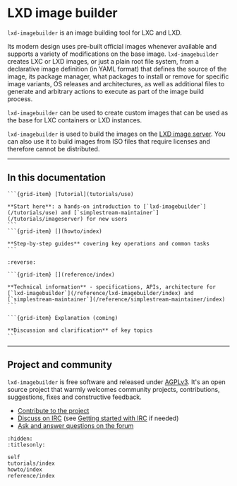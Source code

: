 # LXD image builder

`lxd-imagebuilder` is an image building tool for LXC and LXD.

Its modern design uses pre-built official images whenever available and supports a variety of modifications on the base image.
`lxd-imagebuilder` creates LXC or LXD images, or just a plain root file system, from a declarative image definition (in YAML format) that defines the source of the image, its package manager, what packages to install or remove for specific image variants, OS releases and architectures, as well as additional files to generate and arbitrary actions to execute as part of the image build process.

`lxd-imagebuilder` can be used to create custom images that can be used as the base for LXC containers or LXD instances.

`lxd-imagebuilder` is used to build the images on the [LXD image server](https://images.lxd.canonical.com/).
You can also use it to build images from ISO files that require licenses and therefore cannot be distributed.

---

## In this documentation

````{grid} 1 1 2 2
```{grid-item} [Tutorial](tutorials/use)

**Start here**: a hands-on introduction to [`lxd-imagebuilder`](/tutorials/use) and [`simplestream-maintainer`](/tutorials/imageserver) for new users
```
```{grid-item} [](howto/index)

**Step-by-step guides** covering key operations and common tasks
```
````

````{grid} 1 1 2 2
:reverse:

```{grid-item} [](reference/index)

**Technical information** - specifications, APIs, architecture for [`lxd-imagebuilder`](/reference/lxd-imagebuilder/index) and [`simplestream-maintainer`](/reference/simplestream-maintainer/index)
```

```{grid-item} Explanation (coming)

**Discussion and clarification** of key topics
```
````

---

## Project and community

`lxd-imagebuilder` is free software and released under [AGPLv3](https://www.gnu.org/licenses/agpl-3.0.en.html).
It's an open source project that warmly welcomes community projects, contributions, suggestions, fixes and constructive feedback.

- [Contribute to the project](https://github.com/canonical/lxd-imagebuilder/blob/master/CONTRIBUTING.md)  <!-- wokeignore:rule=master -->
- [Discuss on IRC](https://web.libera.chat/#lxd) (see [Getting started with IRC](https://discourse.ubuntu.com/t/getting-started-with-irc/37907) if needed)
- [Ask and answer questions on the forum](https://discourse.ubuntu.com/c/lxd/)

```{toctree}
:hidden:
:titlesonly:

self
tutorials/index
howto/index
reference/index
```
